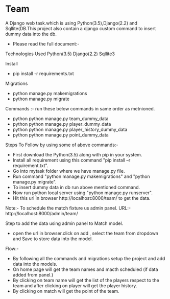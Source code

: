 # Team
A Django web task.which is using Python(3.5),Django(2.2) and Sqllite(DB.This project also contain a django custom command to insert dummy data into the db.

- Please read the full document:-

Technologies Used Python(3.5) Django(2.2) Sqllite3

Install

- pip install -r requirements.txt

Migrations

- python manage.py makemigrations
- python manage.py migrate

Commands :- run these below commands in same order as metnioned.

- python python manage.py team_dummy_data
- python python manage.py player_dummy_data
- python python manage.py player_history_dummy_data
- python python manage.py point_dummy_data


Steps To Follow by using some of above commands:-
  - First download the Python(3.5) along with pip in your system.
  - Install all requirement using this command "pip install –r requirement.txt".
  - Go into mytask folder where we have manage.py file.
  - Run command "python manage.py makemigrations" and "python manage.py migrate".
  - To insert dummy data in db run above mentioned command.
  - Now run python local server using "python manage.py runserver".
  - Hit this url in browser http://localhost:8000/team/ to get the data.
  
 Note:- To schedule the match fixture us admin panel.
 URL:- http://localhost:8000/admin/team/
 
 Step to add the data using admin panel to Match model.
  - open the url in browser.click on add , select the team from dropdown and Save to store data into the model.
 
 Flow:-
   - By following all the commands and migrations setup the project and add data into the models.
   - On home page will get the team names and macth scheduled (if data added from panel.)
   - By clicking on team name will get the list of the players respect to the team and after clicking on player will get the player history.
   - By clicking on match will get the point of the team.
